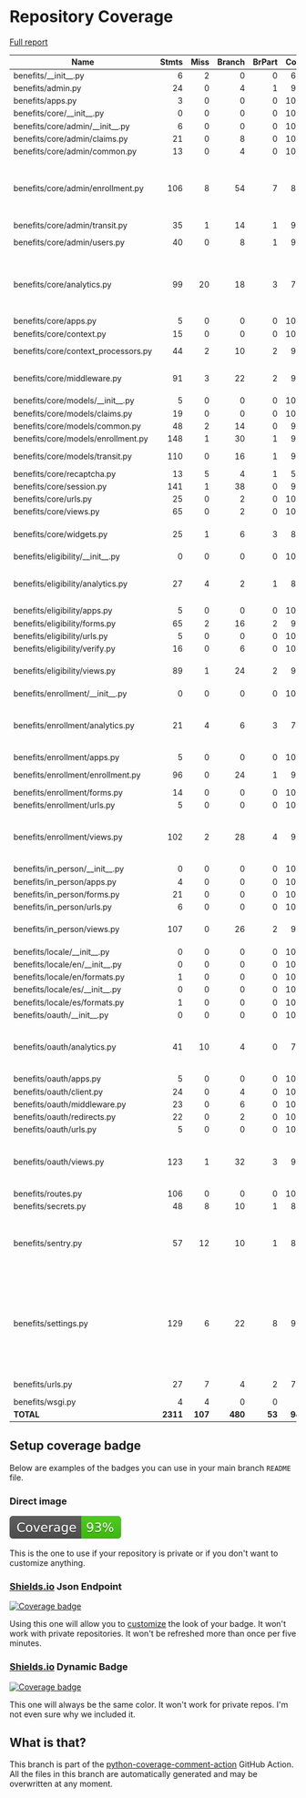 # Repository Coverage

[Full report](https://htmlpreview.github.io/?https://github.com/cal-itp/benefits/blob/python-coverage-comment-action-data/htmlcov/index.html)

| Name                                 |    Stmts |     Miss |   Branch |   BrPart |   Cover |   Missing |
|------------------------------------- | -------: | -------: | -------: | -------: | ------: | --------: |
| benefits/\_\_init\_\_.py             |        6 |        2 |        0 |        0 |     67% |       5-7 |
| benefits/admin.py                    |       24 |        0 |        4 |        1 |     96% |    41->53 |
| benefits/apps.py                     |        3 |        0 |        0 |        0 |    100% |           |
| benefits/core/\_\_init\_\_.py        |        0 |        0 |        0 |        0 |    100% |           |
| benefits/core/admin/\_\_init\_\_.py  |        6 |        0 |        0 |        0 |    100% |           |
| benefits/core/admin/claims.py        |       21 |        0 |        8 |        0 |    100% |           |
| benefits/core/admin/common.py        |       13 |        0 |        4 |        0 |    100% |           |
| benefits/core/admin/enrollment.py    |      106 |        8 |       54 |        7 |     89% |26, 38, 42, 48, 107, 121-122, 184 |
| benefits/core/admin/transit.py       |       35 |        1 |       14 |        1 |     96% |        47 |
| benefits/core/admin/users.py         |       40 |        0 |        8 |        1 |     98% |  46->exit |
| benefits/core/analytics.py           |       99 |       20 |       18 |        3 |     72% |136-138, 143, 149-171, 182 |
| benefits/core/apps.py                |        5 |        0 |        0 |        0 |    100% |           |
| benefits/core/context.py             |       15 |        0 |        0 |        0 |    100% |           |
| benefits/core/context\_processors.py |       44 |        2 |       10 |        2 |     93% |28->36, 81, 106 |
| benefits/core/middleware.py          |       91 |        3 |       22 |        2 |     96% |58-59, 78->83, 146 |
| benefits/core/models/\_\_init\_\_.py |        5 |        0 |        0 |        0 |    100% |           |
| benefits/core/models/claims.py       |       19 |        0 |        0 |        0 |    100% |           |
| benefits/core/models/common.py       |       48 |        2 |       14 |        0 |     97% |     86-87 |
| benefits/core/models/enrollment.py   |      148 |        1 |       30 |        1 |     99% |       179 |
| benefits/core/models/transit.py      |      110 |        0 |       16 |        1 |     99% |  213->221 |
| benefits/core/recaptcha.py           |       13 |        5 |        4 |        1 |     53% |     26-32 |
| benefits/core/session.py             |      141 |        1 |       38 |        0 |     99% |        52 |
| benefits/core/urls.py                |       25 |        0 |        2 |        0 |    100% |           |
| benefits/core/views.py               |       65 |        0 |        2 |        0 |    100% |           |
| benefits/core/widgets.py             |       25 |        1 |        6 |        3 |     87% |17, 18->exit, 40->43 |
| benefits/eligibility/\_\_init\_\_.py |        0 |        0 |        0 |        0 |    100% |           |
| benefits/eligibility/analytics.py    |       27 |        4 |        2 |        1 |     83% |21, 39->exit, 45, 55, 60 |
| benefits/eligibility/apps.py         |        5 |        0 |        0 |        0 |    100% |           |
| benefits/eligibility/forms.py        |       65 |        2 |       16 |        2 |     95% |   41, 141 |
| benefits/eligibility/urls.py         |        5 |        0 |        0 |        0 |    100% |           |
| benefits/eligibility/verify.py       |       16 |        0 |        6 |        0 |    100% |           |
| benefits/eligibility/views.py        |       89 |        1 |       24 |        2 |     97% |48, 105->exit |
| benefits/enrollment/\_\_init\_\_.py  |        0 |        0 |        0 |        0 |    100% |           |
| benefits/enrollment/analytics.py     |       21 |        4 |        6 |        3 |     74% |21->23, 24, 32->exit, 43, 48, 61 |
| benefits/enrollment/apps.py          |        5 |        0 |        0 |        0 |    100% |           |
| benefits/enrollment/enrollment.py    |       96 |        0 |       24 |        1 |     99% |  170->169 |
| benefits/enrollment/forms.py         |       14 |        0 |        0 |        0 |    100% |           |
| benefits/enrollment/urls.py          |        5 |        0 |        0 |        0 |    100% |           |
| benefits/enrollment/views.py         |      102 |        2 |       28 |        4 |     95% |37->50, 79, 101->exit, 152 |
| benefits/in\_person/\_\_init\_\_.py  |        0 |        0 |        0 |        0 |    100% |           |
| benefits/in\_person/apps.py          |        4 |        0 |        0 |        0 |    100% |           |
| benefits/in\_person/forms.py         |       21 |        0 |        0 |        0 |    100% |           |
| benefits/in\_person/urls.py          |        6 |        0 |        0 |        0 |    100% |           |
| benefits/in\_person/views.py         |      107 |        0 |       26 |        2 |     98% |60->75, 125->exit |
| benefits/locale/\_\_init\_\_.py      |        0 |        0 |        0 |        0 |    100% |           |
| benefits/locale/en/\_\_init\_\_.py   |        0 |        0 |        0 |        0 |    100% |           |
| benefits/locale/en/formats.py        |        1 |        0 |        0 |        0 |    100% |           |
| benefits/locale/es/\_\_init\_\_.py   |        0 |        0 |        0 |        0 |    100% |           |
| benefits/locale/es/formats.py        |        1 |        0 |        0 |        0 |    100% |           |
| benefits/oauth/\_\_init\_\_.py       |        0 |        0 |        0 |        0 |    100% |           |
| benefits/oauth/analytics.py          |       41 |       10 |        4 |        0 |     78% |30, 37, 53, 60-61, 71, 76, 81, 86, 91 |
| benefits/oauth/apps.py               |        5 |        0 |        0 |        0 |    100% |           |
| benefits/oauth/client.py             |       24 |        0 |        4 |        0 |    100% |           |
| benefits/oauth/middleware.py         |       23 |        0 |        6 |        0 |    100% |           |
| benefits/oauth/redirects.py          |       22 |        0 |        2 |        0 |    100% |           |
| benefits/oauth/urls.py               |        5 |        0 |        0 |        0 |    100% |           |
| benefits/oauth/views.py              |      123 |        1 |       32 |        3 |     97% |131->147, 144->135, 175 |
| benefits/routes.py                   |      106 |        0 |        0 |        0 |    100% |           |
| benefits/secrets.py                  |       48 |        8 |       10 |        1 |     81% |     90-99 |
| benefits/sentry.py                   |       57 |       12 |       10 |        1 |     81% |19, 24-25, 30, 34-35, 63-64, 87-108 |
| benefits/settings.py                 |      129 |        6 |       22 |        8 |     91% |103, 124->129, 140->143, 159, 322, 324, 339, 351 |
| benefits/urls.py                     |       27 |        7 |        4 |        2 |     71% |33->44, 48-62 |
| benefits/wsgi.py                     |        4 |        4 |        0 |        0 |      0% |     10-17 |
|                            **TOTAL** | **2311** |  **107** |  **480** |   **53** | **94%** |           |


## Setup coverage badge

Below are examples of the badges you can use in your main branch `README` file.

### Direct image

[![Coverage badge](https://raw.githubusercontent.com/cal-itp/benefits/python-coverage-comment-action-data/badge.svg)](https://htmlpreview.github.io/?https://github.com/cal-itp/benefits/blob/python-coverage-comment-action-data/htmlcov/index.html)

This is the one to use if your repository is private or if you don't want to customize anything.

### [Shields.io](https://shields.io) Json Endpoint

[![Coverage badge](https://img.shields.io/endpoint?url=https://raw.githubusercontent.com/cal-itp/benefits/python-coverage-comment-action-data/endpoint.json)](https://htmlpreview.github.io/?https://github.com/cal-itp/benefits/blob/python-coverage-comment-action-data/htmlcov/index.html)

Using this one will allow you to [customize](https://shields.io/endpoint) the look of your badge.
It won't work with private repositories. It won't be refreshed more than once per five minutes.

### [Shields.io](https://shields.io) Dynamic Badge

[![Coverage badge](https://img.shields.io/badge/dynamic/json?color=brightgreen&label=coverage&query=%24.message&url=https%3A%2F%2Fraw.githubusercontent.com%2Fcal-itp%2Fbenefits%2Fpython-coverage-comment-action-data%2Fendpoint.json)](https://htmlpreview.github.io/?https://github.com/cal-itp/benefits/blob/python-coverage-comment-action-data/htmlcov/index.html)

This one will always be the same color. It won't work for private repos. I'm not even sure why we included it.

## What is that?

This branch is part of the
[python-coverage-comment-action](https://github.com/marketplace/actions/python-coverage-comment)
GitHub Action. All the files in this branch are automatically generated and may be
overwritten at any moment.